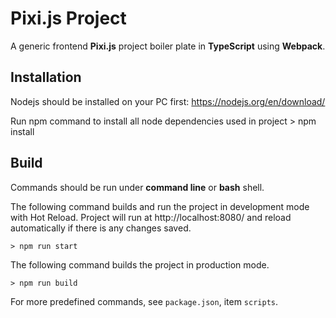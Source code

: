 # Pixi.js Project #

A generic frontend **Pixi.js** project boiler plate in **TypeScript** using **Webpack**.

## Installation ##

Nodejs should be installed on your PC first: https://nodejs.org/en/download/

Run npm command to install all node dependencies used in project
	> npm install


## Build ##

Commands should be run under **command line** or **bash** shell.

The following command builds and run the project in development mode with Hot Reload. Project will run at http://localhost:8080/ and reload automatically if there is any changes saved.

	> npm run start

The following command builds the project in production mode.

	> npm run build


For more predefined commands, see `package.json`, item `scripts`.


